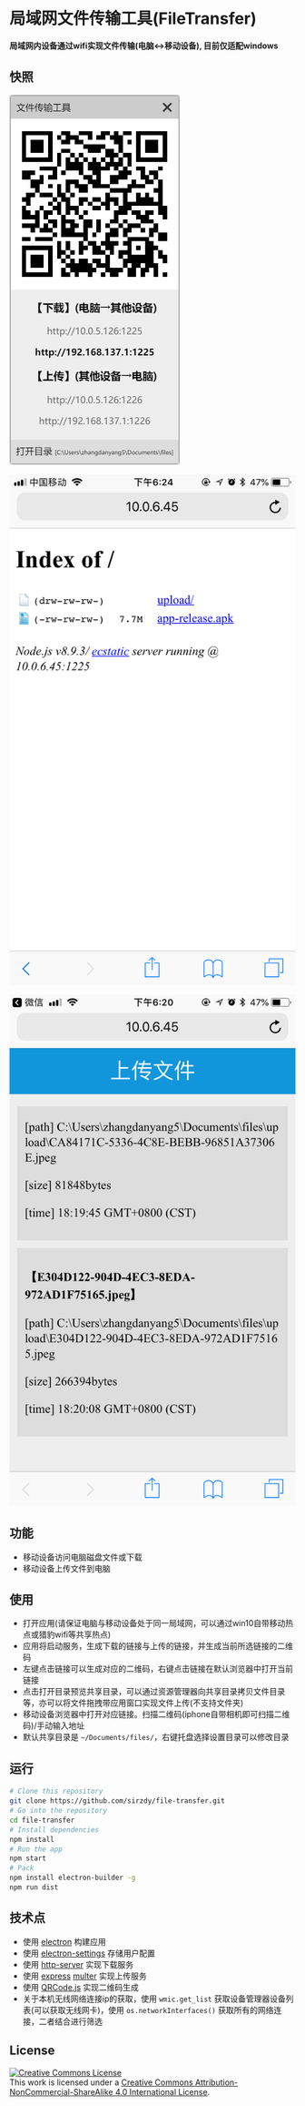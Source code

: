# 局域网文件传输工具(FileTransfer)

**局域网内设备通过wifi实现文件传输(电脑<->移动设备), 目前仅适配windows**

## 快照

![应用快照](snapshot/window.png)

![下载快照](snapshot/download.png)

![上传快照](snapshot/upload.png)


## 功能

- 移动设备访问电脑磁盘文件或下载
- 移动设备上传文件到电脑

## 使用

- 打开应用(请保证电脑与移动设备处于同一局域网，可以通过win10自带移动热点或猎豹wifi等共享热点)
- 应用将启动服务，生成下载的链接与上传的链接，并生成当前所选链接的二维码
- 左键点击链接可以生成对应的二维码，右键点击链接在默认浏览器中打开当前链接
- 点击打开目录预览共享目录，可以通过资源管理器向共享目录拷贝文件目录等，亦可以将文件拖拽带应用窗口实现文件上传(不支持文件夹)
- 移动设备浏览器中打开对应链接。扫描二维码(iphone自带相机即可扫描二维码)/手动输入地址
- 默认共享目录是 `~/Documents/files/`，右键托盘选择设置目录可以修改目录


## 运行

```bash
# Clone this repository
git clone https://github.com/sirzdy/file-transfer.git
# Go into the repository
cd file-transfer
# Install dependencies
npm install
# Run the app
npm start
# Pack 
npm install electron-builder -g
npm run dist
```

## 技术点

- 使用 [electron](https://github.com/electron/electron) 构建应用
- 使用 [electron-settings](https://github.com/nathanbuchar/electron-settings) 存储用户配置
- 使用 [http-server](https://github.com/indexzero/http-server) 实现下载服务
- 使用 [express](https://github.com/expressjs/express) [multer](https://github.com/expressjs/multer) 实现上传服务
- 使用 [QRCode.js](https://github.com/davidshimjs/qrcodejs) 实现二维码生成
- 关于本机无线网络连接ip的获取，使用 `wmic.get_list` 获取设备管理器设备列表(可以获取无线网卡)，使用 `os.networkInterfaces()` 获取所有的网络连接，二者结合进行筛选

## License

<a rel="license" href="http://creativecommons.org/licenses/by-nc-sa/4.0/"><img alt="Creative Commons License" style="border-width:0" src="https://i.creativecommons.org/l/by-nc-sa/4.0/88x31.png" /></a><br />This work is licensed under a <a rel="license" href="http://creativecommons.org/licenses/by-nc-sa/4.0/">Creative Commons Attribution-NonCommercial-ShareAlike 4.0 International License</a>.
